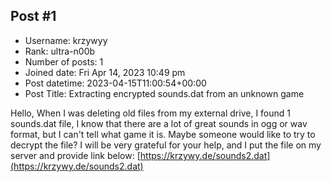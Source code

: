 ## Post #1
- Username: krzywyy
- Rank: ultra-n00b
- Number of posts: 1
- Joined date: Fri Apr 14, 2023 10:49 pm
- Post datetime: 2023-04-15T11:00:54+00:00
- Post Title: Extracting encrypted sounds.dat from an unknown game

Hello,
When I was deleting old files from my external drive, I found 1 sounds.dat file, I know that there are a lot of great sounds in ogg or wav format, but I can't tell what game it is.
Maybe someone would like to try to decrypt the file?
I will be very grateful for your help, and I put the file on my server and provide link below:
[https://krzywy.de/sounds2.dat](https://krzywy.de/sounds2.dat)
